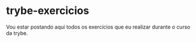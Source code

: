 # trybe-exercicios
Vou estar postando aqui todos os exercícios que eu realizar durante o curso da trybe.
